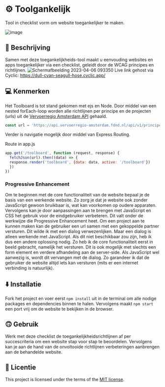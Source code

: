 <!-- > _Fork_ deze leertaak en ga aan de slag. Onderstaande outline ga je gedurende deze taak in jouw eigen GitHub omgeving uitwerken. De instructie vind je in: [docs/INSTRUCTIONS.md](docs/INSTRUCTIONS.md) -->

# ⚙️ Toolgankelijk
Tool in checklist vorm om website toegankelijker te maken.

![image](https://user-images.githubusercontent.com/112861614/225776803-49c18e73-4257-42db-ad5a-83c4e93b9f2f.png)

<!--
## 📃 Inhoudsopgave

  * [Beschrijving](#beschrijving)
  * [Kenmerken](#kenmerken)
  * [Installatie](#installatie)
  * [Gebruik](#gebruik)
  * [Licentie](#licentie)
  * [Bronnen](#bronnen)
 -->

## 🤔 Beschrijving
Samen met deze toegankelijkheids-tool maakt u eenvouding websites en apps toegankelijker via een checklist, geleidt door de WCAG principes en richtlijnen.
![Schermafbeelding 2023-04-06 093350](https://user-images.githubusercontent.com/112861614/230306904-0024800e-5524-4607-b6d8-fbe921c194ff.png)
Live link gehost via Cyclic: https://dull-cyan-seagull-hose.cyclic.app/

## 💻 Kenmerken
Het Toolboard is tot stand gekomen met ejs en Node.
Door middel van een nested forEach-loop worden alle richtlijnen per principe en de projecten (urls) uit de [Vervoerregio Amsterdam API](https://api.vervoerregio-amsterdam.fdnd.nl/api/v1/principles) gehaald.

```js
const url = 'https://api.vervoerregio-amsterdam.fdnd.nl/api/v1/principes'
```
Verder is navigatie mogelijk door middel van Express Routing.

Route in app.js
```js
app.get('/toolboard', function (request, response) {
  fetchJson(url).then((data) => {
  response.render('toolboard', {data: data, active: '/toolboard'})
  })
})
```

### Progressive Enhancement

Om te beginnen met de core functionaliteit van de website bepaal je de basis van een werkende website. Zo zorg je dat je website ook zonder JavaScript gewoon bruikbaar is, wat kan voorkomen op oudere apparaten. Vervolgens kan je door aanpassingen aan te brengen met JavaScript en CSS het gebruik voor de eindgebruiker verbeteren. Dit valt onder de werkwijze die Progressive Enhancement heet.
Om een project aan te kunnen maken kan de gebruiker een url samen met een gekoppelde partner versturen. Dit wilde ik met een dialog verwezenlijken. Maar een dialog is alleen werkende met JavaScript. Als dit niet beschikbaar zou zijn, heb ik dus een andere oplossing nodig. Zo heb ik de core functionaliteit eerst in beeld gebracht, namelijk het versturen. Dit is ook mogelijk met slechts een form element en verdere afhandeling aan de server-side. Als JavaScript wel aanwezig is, wordt dit vervangen met de dialog. Zo garandeer ik dat de gebruiker de website altijd iets kan versturen (mits er een internet verbinding is natuurlijk).

## ⬇️ Installatie
Fork het project en voer eerst `npm install` uit in de terminal om alle nodige packages en dependencies binnen te halen. Vervolgens maakt `npm start` een port vrij om de website te bekijken in de browser.

## 🙃 Gebruik
Werk met deze checklist de toegankelijkheidsrichtlijnen af per succescriteria om een website stap voor stap te beoordelen. Vervolgens kan je aan de hand van de onvoltooide richtlijnen verbeteringen aanbrengen aan de behandelde website.

<!-- ## Bronnen -->

## 👾 Licentie

This project is licensed under the terms of the [MIT license](./LICENSE).
